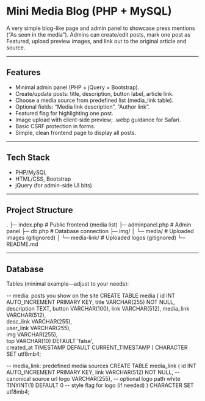 # Mini Media Blog (PHP + MySQL)

A very simple blog-like page and admin panel to showcase press mentions (“As seen in the media”).
Admins can create/edit posts, mark one post as Featured, upload preview images, and link out to the original article and source.

---

## Features

- Minimal admin panel (PHP + jQuery + Bootstrap).
- Create/update posts: title, description, button label, article link.
- Choose a media source from predefined list (media_link table).
- Optional fields: “Media link description”, “Author link”.
- Featured flag for highlighting one post.
- Image upload with client-side preview; .webp guidance for Safari.
- Basic CSRF protection in forms.
- Simple, clean frontend page to display all posts.

---

## Tech Stack

- PHP/MySQL
- HTML/CSS, Bootstrap
- jQuery (for admin-side UI bits)

---

## Project Structure
.
├─ index.php                 # Public frontend (media list)
├─ adminpanel.php            # Admin panel
├─ db.php                    # Database connection
├─ img/
│  └─ media/                 # Uploaded images (gitignored)
│  └─ media-link/            # Uploaded logos (gitignored)
└─ README.md

---

## Database

Tables (minimal example—adjust to your needs):

-- media: posts you show on the site
CREATE TABLE media (
  id INT AUTO_INCREMENT PRIMARY KEY,
  title VARCHAR(255) NOT NULL,
  description TEXT,
  button VARCHAR(100),
  link VARCHAR(512),
  media_link VARCHAR(512),            
  desc_link VARCHAR(255),             
  user_link VARCHAR(255),            
  img VARCHAR(255),                  
  top VARCHAR(10) DEFAULT 'false',    
  created_at TIMESTAMP DEFAULT CURRENT_TIMESTAMP
) CHARACTER SET utf8mb4;

-- media_link: predefined media sources
CREATE TABLE media_link (
  id INT AUTO_INCREMENT PRIMARY KEY,
  link VARCHAR(512) NOT NULL,         -- canonical source url
  logo VARCHAR(255),                  -- optional logo path
  white TINYINT(1) DEFAULT 0          -- style flag for logo (if needed)
) CHARACTER SET utf8mb4;
